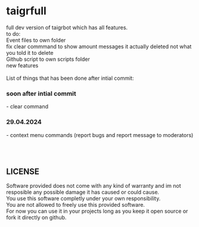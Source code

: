 # taigrfull
full dev version of taigrbot which has all features.
<br>
to do:
<br>
Event files to own folder<br>
fix clear commmand to show amount messages it actually deleted not what you told it to delete<br>
Github script to own scripts folder<br>
new features<br>
<br>
List of things that has been done after intial commit:
<h3>soon after intial commit</h3>
- clear command
<h3>29.04.2024</h3>
- context menu commands (report bugs and report message to moderators) 


<br> <br>
<h2>LICENSE</h2>
Software provided does not come with any kind of warranty and im not resposible any possible damage it has caused or could cause.<br>
You use this software completly under your own responsibility.<br>
You are not allowed to freely use this provided software.<br>
For now you can use it in your projects long as you keep it open source or fork it directly on github.
